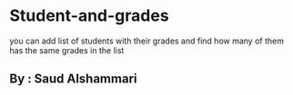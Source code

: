 # Student-and-grades
you can add list of students with their grades and find how many of them has the same grades in the list
## By : Saud Alshammari
